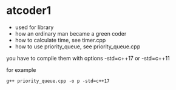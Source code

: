 <!--
Command + K の後に V
-->
# atcoder1
 - used for library
 - how an ordinary man became a green coder
 - how to calculate time, see timer.cpp
 - how to use priority_queue, see priority_queue.cpp
   
 you have to compile them with options  -std=c++17 or  -std=c++11

 for example
 ```
 g++ priority_queue.cpp -o p -std=c++17
 ```
